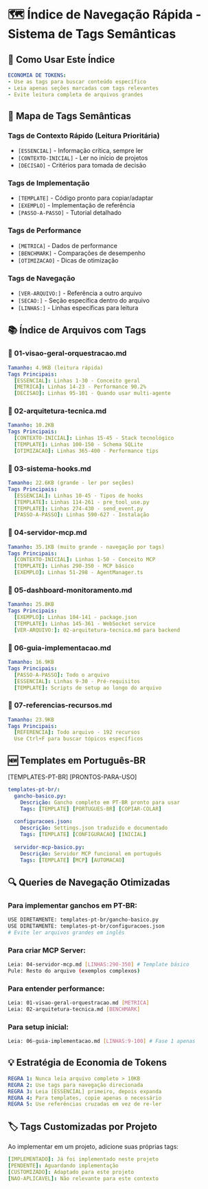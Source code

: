 # 🗺️ Índice de Navegação Rápida - Sistema de Tags Semânticas

## 🎯 Como Usar Este Índice

```yaml
ECONOMIA DE TOKENS:
- Use as tags para buscar conteúdo específico
- Leia apenas seções marcadas com tags relevantes
- Evite leitura completa de arquivos grandes
```

## 📑 Mapa de Tags Semânticas

### Tags de Contexto Rápido (Leitura Prioritária)
- `[ESSENCIAL]` - Informação crítica, sempre ler
- `[CONTEXTO-INICIAL]` - Ler no início de projetos
- `[DECISAO]` - Critérios para tomada de decisão

### Tags de Implementação
- `[TEMPLATE]` - Código pronto para copiar/adaptar
- `[EXEMPLO]` - Implementação de referência
- `[PASSO-A-PASSO]` - Tutorial detalhado

### Tags de Performance
- `[METRICA]` - Dados de performance
- `[BENCHMARK]` - Comparações de desempenho
- `[OTIMIZACAO]` - Dicas de otimização

### Tags de Navegação
- `[VER-ARQUIVO:]` - Referência a outro arquivo
- `[SECAO:]` - Seção específica dentro do arquivo
- `[LINHAS:]` - Linhas específicas para leitura

## 📚 Índice de Arquivos com Tags

### 📄 01-visao-geral-orquestracao.md
```yaml
Tamanho: 4.9KB (leitura rápida)
Tags Principais:
  [ESSENCIAL]: Linhas 1-30 - Conceito geral
  [METRICA]: Linhas 14-23 - Performance 90.2%
  [DECISAO]: Linhas 95-101 - Quando usar multi-agente
```

### 📄 02-arquitetura-tecnica.md
```yaml
Tamanho: 10.2KB
Tags Principais:
  [CONTEXTO-INICIAL]: Linhas 15-45 - Stack tecnológico
  [TEMPLATE]: Linhas 100-150 - Schema SQLite
  [OTIMIZACAO]: Linhas 365-400 - Performance tips
```

### 📄 03-sistema-hooks.md
```yaml
Tamanho: 22.6KB (grande - ler por seções)
Tags Principais:
  [ESSENCIAL]: Linhas 10-45 - Tipos de hooks
  [TEMPLATE]: Linhas 114-261 - pre_tool_use.py
  [TEMPLATE]: Linhas 274-430 - send_event.py
  [PASSO-A-PASSO]: Linhas 590-627 - Instalação
```

### 📄 04-servidor-mcp.md
```yaml
Tamanho: 35.1KB (muito grande - navegação por tags)
Tags Principais:
  [CONTEXTO-INICIAL]: Linhas 1-50 - Conceito MCP
  [TEMPLATE]: Linhas 290-350 - MCP básico
  [EXEMPLO]: Linhas 51-298 - AgentManager.ts
```

### 📄 05-dashboard-monitoramento.md
```yaml
Tamanho: 25.8KB
Tags Principais:
  [EXEMPLO]: Linhas 104-141 - package.json
  [TEMPLATE]: Linhas 145-361 - WebSocket service
  [VER-ARQUIVO:]: 02-arquitetura-tecnica.md para backend
```

### 📄 06-guia-implementacao.md
```yaml
Tamanho: 16.9KB
Tags Principais:
  [PASSO-A-PASSO]: Todo o arquivo
  [ESSENCIAL]: Linhas 9-30 - Pré-requisitos
  [TEMPLATE]: Scripts de setup ao longo do arquivo
```

### 📄 07-referencias-recursos.md
```yaml
Tamanho: 23.9KB
Tags Principais:
  [REFERENCIA]: Todo arquivo - 192 recursos
  Use Ctrl+F para buscar tópicos específicos
```

## 🆕 Templates em Português-BR

[TEMPLATES-PT-BR] [PRONTOS-PARA-USO]
```yaml
templates-pt-br/:
  gancho-basico.py:
    Descrição: Gancho completo em PT-BR pronto para usar
    Tags: [TEMPLATE] [PORTUGUES-BR] [COPIAR-COLAR]
    
  configuracoes.json:
    Descrição: Settings.json traduzido e documentado
    Tags: [TEMPLATE] [CONFIGURACAO] [INICIAL]
    
  servidor-mcp-basico.py:
    Descrição: Servidor MCP funcional em português
    Tags: [TEMPLATE] [MCP] [AUTOMACAO]
```

## 🔍 Queries de Navegação Otimizadas

### Para implementar ganchos em PT-BR:
```bash
USE DIRETAMENTE: templates-pt-br/gancho-basico.py
USE DIRETAMENTE: templates-pt-br/configuracoes.json
# Evite ler arquivos grandes em inglês
```

### Para criar MCP Server:
```bash
Leia: 04-servidor-mcp.md [LINHAS:290-350] # Template básico
Pule: Resto do arquivo (exemplos complexos)
```

### Para entender performance:
```bash
Leia: 01-visao-geral-orquestracao.md [METRICA]
Leia: 02-arquitetura-tecnica.md [BENCHMARK]
```

### Para setup inicial:
```bash
Leia: 06-guia-implementacao.md [LINHAS:9-100] # Fase 1 apenas
```

## 💡 Estratégia de Economia de Tokens

```yaml
REGRA 1: Nunca leia arquivo completo > 10KB
REGRA 2: Use tags para navegação direcionada
REGRA 3: Leia [ESSENCIAL] primeiro, depois expanda
REGRA 4: Para templates, copie apenas o necessário
REGRA 5: Use referências cruzadas em vez de re-ler
```

## 🏷️ Tags Customizadas por Projeto

Ao implementar em um projeto, adicione suas próprias tags:
```yaml
[IMPLEMENTADO]: Já foi implementado neste projeto
[PENDENTE]: Aguardando implementação
[CUSTOMIZADO]: Adaptado para este projeto
[NAO-APLICAVEL]: Não relevante para este contexto
```